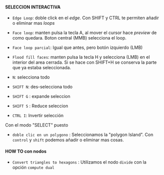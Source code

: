 #### SELECCION INTERACTIVA
- `Edge Loop`: doble click en el *edge*. Con SHIFT y CTRL te permiten añadir o eliminar mas *loops*   
- `Face loop`: manten pulsa la tecla A, al mover el cursor hace *preview* de como quedara. Boton central (MMB) selecciona el loop.   
- `Face loop parcial`: Igual que antes, pero botón izquierdo (LMB)   
- `Flood fill faces`: manten pulsa la tecla H y selecciona (LMB) en el interior del area cerrada. Si se hace con SHIFT+H se conserva la parte que ya estaba seleccionada.   

- `N`: selecciona todo   
- `SHIFT N`: des-selecciona todo
- `SHIFT G` : expande seleccion   
- `SHIFT S` : Reduce seleccion
- `CTRL I`: Invertir selección

Con el modo "SELECT" puesto

- `doble clic en un polygono` : Seleccionamos la "polygon Island". Con `control` y `shift` podemos añadir o eliminar mas cosas.


#### HOW TO con nodos

- `Convert triangles to hexagons` : Utilizamos el nodo `divide` con la opción `compute dual`
